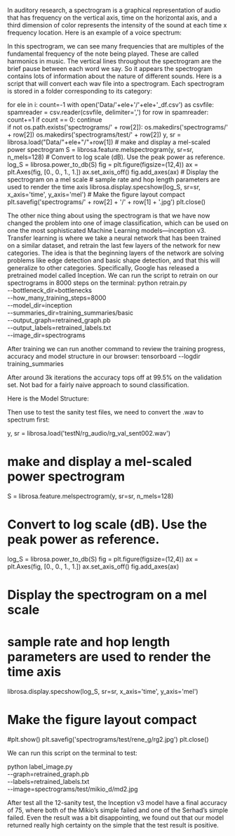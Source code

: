 In auditory research, a spectrogram is a graphical representation of audio that has frequency on the vertical axis, time on the horizontal axis, and a third dimension of color represents the intensity of the sound at each time x frequency location.
Here is an example of a voice spectrum:



In this spectrogram, we can see many frequencies that are multiples of the fundamental frequency of the note being played. These are called harmonics in music. The vertical lines throughout the spectrogram are the brief pause between each word we say. So it appears the spectrogram contains lots of information about the nature of different sounds. Here is a script that will convert each wav file into a spectrogram. Each spectrogram is stored in a folder corresponding to its category:

for ele in i:
    count=-1
    with open('Data/'+ele+'/'+ele+'_df.csv') as csvfile:
        spamreader = csv.reader(csvfile, delimiter=',')
        for row in spamreader:
            count+=1
            if count == 0:
                continue    
            if not os.path.exists('spectrograms/' + row[2]):
                os.makedirs('spectrograms/' + row[2])
                os.makedirs('spectrograms/test/' + row[2])
            y, sr = librosa.load("Data/"+ele+"/"+row[1])
            # make and display a mel-scaled power spectrogram
            S = librosa.feature.melspectrogram(y, sr=sr, n_mels=128)
            # Convert to log scale (dB). Use the peak power as reference.
            log_S = librosa.power_to_db(S)
            fig = plt.figure(figsize=(12,4))
            ax = plt.Axes(fig, [0., 0., 1., 1.])
            ax.set_axis_off()
            fig.add_axes(ax)
            # Display the spectrogram on a mel scale
            # sample rate and hop length parameters are used to render the time axis
            librosa.display.specshow(log_S, sr=sr, x_axis='time', y_axis='mel')
            # Make the figure layout compact
            plt.savefig('spectrograms/' + row[2] + '/' + row[1] + '.jpg')
            plt.close()

The other nice thing about using the spectrogram is that we have now changed the problem into one of image classification, which can be used on one the most sophisticated Machine Learning models—inception v3. Transfer learning is where we take a neural network that has been trained on a similar dataset, and retrain the last few layers of the network for new categories. The idea is that the beginning layers of the network are solving problems like edge detection and basic shape detection, and that this will generalize to other categories. Specifically, Google has released a pretrained model called Inception. We can run the script to retrain on our spectrograms in 8000 steps on the terminal:
python retrain.py \
  --bottleneck_dir=bottlenecks \
  --how_many_training_steps=8000 \
  --model_dir=inception \
  --summaries_dir=training_summaries/basic \
  --output_graph=retrained_graph.pb \
  --output_labels=retrained_labels.txt \
  --image_dir=spectrograms

After training we can run another command to review the training progress, accuracy and model structure in our browser:
tensorboard --logdir training_summaries



After around 3k iterations the accuracy tops off at 99.5% on the validation set. Not bad for a fairly naive approach to sound classification.

Here is the Model Structure:


Then use to test the sanity test files, we need to convert the .wav to spectrum first:

y, sr = librosa.load('testN/rg_audio/rg_val_sent002.wav')
# make and display a mel-scaled power spectrogram
S = librosa.feature.melspectrogram(y, sr=sr, n_mels=128)
# Convert to log scale (dB). Use the peak power as reference.
log_S = librosa.power_to_db(S)
fig = plt.figure(figsize=(12,4))
ax = plt.Axes(fig, [0., 0., 1., 1.])
ax.set_axis_off()
fig.add_axes(ax)
# Display the spectrogram on a mel scale        
# sample rate and hop length parameters are used to render the time axis
librosa.display.specshow(log_S, sr=sr, x_axis='time', y_axis='mel')
# Make the figure layout compact
#plt.show()
plt.savefig('spectrograms/test/rene_g/rg2.jpg')
plt.close()

We can run this script on the terminal to test: 

python label_image.py \
    --graph=retrained_graph.pb\
    --labels=retrained_labels.txt\
--image=spectrograms/test/mikio_d/md2.jpg


After test all the 12-sanity test, the Inception v3 model have a final accuracy of 75, where both of the Mikio’s simple failed and one of the Serhad’s simple failed. Even the result was a bit disappointing, we found out that our model returned really high certainty on the simple that the test result is positive. 
